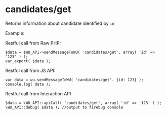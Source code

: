 candidates/get
===

Returns information about candidate identified by `id`

Example:

Restful call from Raw PHP:
```
$data = $WU_API->sendMessageToWU( 'candidates/get', array( 'id' => '123' ) );
var_export( $data );
```

Restful call from JS API:
```
var data = wu.sendMessageToWU( 'candidates/get'. {id: 123} );
console.log( data );
```

Restful call from Interaction API
```
$data = \WU_API::apiCall( 'candidates/get', array( 'id' => '123' ) );
\WU_API::debug( $data ); //output to firebug console
```